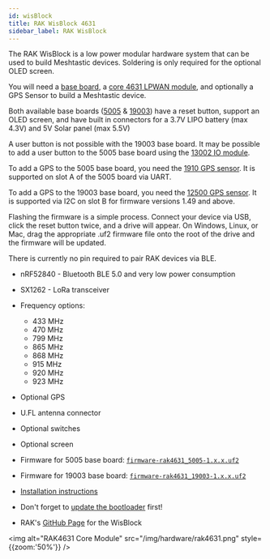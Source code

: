 ```yaml
---
id: wisBlock
title: RAK WisBlock 4631
sidebar_label: RAK WisBlock
---
```


The RAK WisBlock is a low power modular hardware system that can be used to build Meshtastic devices. Soldering is only required for the optional OLED screen.

You will need a [base board](https://store.rakwireless.com/collections/wisblock-base), a [core 4631 LPWAN module](https://store.rakwireless.com/collections/wisblock-core/products/rak4631-lpwan-node), and optionally a GPS Sensor to build a Meshtastic device.

Both available base boards ([5005](https://store.rakwireless.com/collections/wisblock-base/products/rak5005-o-base-board) & [19003](https://store.rakwireless.com/collections/wisblock-base/products/wisblock-base-board-rak19003)) have a reset button, support an OLED screen, and have built in connectors for a 3.7V LIPO battery (max 4.3V) and 5V Solar panel (max 5.5V)

A user button is not possible with the 19003 base board. It may be possible to add a user button to the 5005 base board using the [13002 IO module](https://store.rakwireless.com/collections/wisblock-interface/products/adapter-module-rak13002).

To add a GPS to the 5005 base board, you need the [1910 GPS sensor](https://store.rakwireless.com/collections/wisblock-sensor/products/rak1910-max-7q-gnss-location-sensor). It is supported on slot A of the 5005 board via UART.

To add a GPS to the 19003 base board, you need the [12500 GPS sensor](https://store.rakwireless.com/products/wisblock-gnss-location-module-rak12500). It is supported via I2C on slot B for firmware versions 1.49 and above.

Flashing the firmware is a simple process. Connect your device via USB, click the reset button twice, and a drive will appear. On Windows, Linux, or Mac, drag the appropriate .uf2 firmware file onto the root of the drive and the firmware will be updated.

There is currently no pin required to pair RAK devices via BLE.

- nRF52840 - Bluetooth BLE 5.0 and very low power consumption
- SX1262 - LoRa transceiver
- Frequency options:
  - 433 MHz
  - 470 MHz
  - 799 MHz
  - 865 MHz
  - 868 MHz
  - 915 MHz
  - 920 MHz
  - 923 MHz
- Optional GPS
- U.FL antenna connector
- Optional switches
- Optional screen

- Firmware for 5005 base board: [`firmware-rak4631_5005-1.x.x.uf2`](https://meshtastic.org/firmware)
- Firmware for 19003 base board: [`firmware-rak4631_19003-1.x.x.uf2`](https://meshtastic.org/firmware)
- [Installation instructions](https://docs.rakwireless.com/Product-Categories/WisBlock/RAK4631/Quickstart/#rak4631-lora-mesh-via-meshtastic)
- Don't forget to [update the bootloader](https://docs.rakwireless.com/Product-Categories/WisBlock/RAK4631/Quickstart/#updating-the-bootloader) first!
- RAK's [GitHub Page](https://github.com/RAKWireless/WisBlock) for the WisBlock

<img alt="RAK4631 Core Module" src="/img/hardware/rak4631.png" style={{zoom:'50%'}} />
